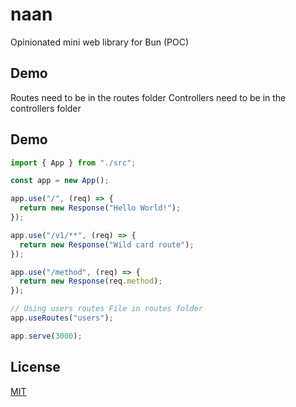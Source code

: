 
# naan

Opinionated mini web library for Bun (POC)

## Demo
Routes need to be in the routes folder
Controllers need to be in the controllers folder

## Demo
```js
import { App } from "./src";

const app = new App();

app.use("/", (req) => {
  return new Response("Hello World!");
});

app.use("/v1/**", (req) => {
  return new Response("Wild card route");
});

app.use("/method", (req) => {
  return new Response(req.method);
});

// Using users routes File in routes folder
app.useRoutes("users");

app.serve(3000);

```

## License

[MIT](https://choosealicense.com/licenses/mit/)
